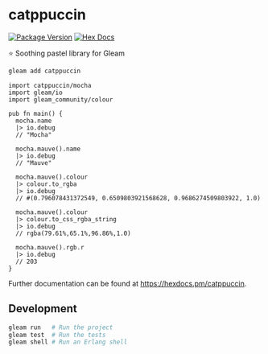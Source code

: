 # catppuccin

[![Package Version](https://img.shields.io/hexpm/v/catppuccin)](https://hex.pm/packages/catppuccin)
[![Hex Docs](https://img.shields.io/badge/hex-docs-ffaff3)](https://hexdocs.pm/catppuccin/)

⭐️ Soothing pastel library for Gleam

```sh
gleam add catppuccin
```
```gleam
import catppuccin/mocha
import gleam/io
import gleam_community/colour

pub fn main() {
  mocha.name
  |> io.debug
  // "Mocha"

  mocha.mauve().name
  |> io.debug
  // "Mauve"

  mocha.mauve().colour
  |> colour.to_rgba
  |> io.debug
  // #(0.796078431372549, 0.6509803921568628, 0.9686274509803922, 1.0)

  mocha.mauve().colour
  |> colour.to_css_rgba_string
  |> io.debug
  // rgba(79.61%,65.1%,96.86%,1.0)

  mocha.mauve().rgb.r
  |> io.debug
  // 203
}
```

Further documentation can be found at <https://hexdocs.pm/catppuccin>.

## Development

```sh
gleam run   # Run the project
gleam test  # Run the tests
gleam shell # Run an Erlang shell
```
